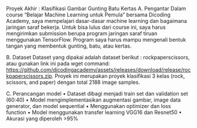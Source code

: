 Proyek Akhir : Klasifikasi Gambar Gunting Batu Kertas
A.	Pengantar
Dalam course “Belajar Machine Learning untuk Pemula” bersama Dicoding Academy, saya mempelajari dasar-dasar machine learning dan bagaimana jaringan saraf bekerja. Untuk bisa lulus dari course ini, saya harus mengirimkan submission berupa program jaringan saraf tiruan menggunakan TensorFlow. Program saya harus mampu mengenali bentuk tangan yang membentuk gunting, batu, atau kertas.

B.	Dataset
Dataset yang dipakai adalah dataset berikut : rockpaperscissors, atau gunakan link ini pada wget command: https://github.com/dicodingacademy/assets/releases/download/release/rockpaperscissors.zip.
Proyek ini merupakan proyek klasifikasi 3 kelas (rock, scissors, and paper) dengan total 2188 image samples.

C.	Perancangan model
•	Dataset dibagi menjadi train set dan validation set (60:40)
•	Model mengimplementasikan augmentasi gambar, image data generator, dan model sequential
•   Menggunakan optimizer dan loss function
•	Model menggunakan transfer learning VGG16 dan Resnet50
•	Akurasi yang diperoleh >95%

